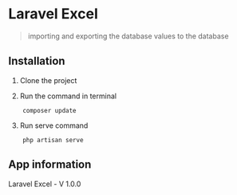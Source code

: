 # Laravel Excel

> importing and exporting the database values to the database


## Installation

  1. Clone the project

  2. Run the command in terminal
```   
    composer update
```
  3. Run serve command
```
    php artisan serve
```
## App information

  Laravel Excel - V 1.0.0
